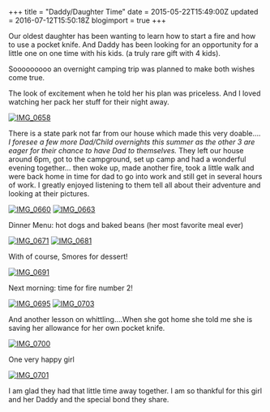+++
title = "Daddy/Daughter Time"
date = 2015-05-22T15:49:00Z
updated = 2016-07-12T15:50:18Z
blogimport = true 
+++

Our oldest daughter has been wanting to learn how to start a fire and how to use a pocket knife.  And Daddy has been looking for an opportunity for a little one on one time with his kids.  (a truly rare gift with 4 kids).

Sooooooooo an overnight camping trip was planned to make both wishes come true.  

The look of excitement when he told her his plan was priceless.  And I loved watching her pack her stuff for their night away. 

[![IMG_0658](https://lh3.googleusercontent.com/-HM1FgQ9fFlM/V4VJ5og4mLI/AAAAAAAAAfA/I9vEJ0VIL3I/IMG_06581.jpg?imgmax=800 "IMG_0658")](https://lh3.googleusercontent.com/-aJkqWJqAKOM/V4VJ5SS7lmI/AAAAAAAAAe8/fBPHcYgQwv4/s1600-h/IMG_06584.jpg)

There is a state park not far from our house which made this very doable…. _I foresee a few more Dad/Child overnights this summer as the other 3 are eager for their chance to have Dad to themselves._  They left our house around 6pm, got to the campground, set up camp and had a wonderful evening together… then woke up, made another fire, took a little walk and were back home in time for dad to go into work and still get in several hours of work.   I greatly enjoyed listening to them tell all about their adventure and looking at their pictures.  

[![IMG_0660](https://lh3.googleusercontent.com/-WBzJ7XFjIBM/V4VJ6FRYHBI/AAAAAAAAAfI/TOnV1Y1YSbo/IMG_06601.jpg?imgmax=800 "IMG_0660")](https://lh3.googleusercontent.com/-byh1TycBYVw/V4VJ5zyR5HI/AAAAAAAAAfE/TSlD_JFe7B4/s1600-h/IMG_06601%25255B1%25255D.jpg) [![IMG_0663](https://lh3.googleusercontent.com/-lm9MajcdGjM/V4VJ6ppMLtI/AAAAAAAAAfQ/g8Bk_bbkxSA/IMG_06631.jpg?imgmax=800 "IMG_0663")](https://lh3.googleusercontent.com/-vTs3I76whJM/V4VJ6YXPv5I/AAAAAAAAAfM/61IihUdxWlk/s1600-h/IMG_06631%25255B1%25255D.jpg)

Dinner Menu:  hot dogs and baked beans  (her most favorite meal ever)

[![IMG_0671](https://lh3.googleusercontent.com/-PAvEJGEDuSw/V4VJ7NLr4YI/AAAAAAAAAfY/YtyHe3Lz_3w/IMG_06711.jpg?imgmax=800 "IMG_0671")](https://lh3.googleusercontent.com/-pO6q8B7dtlA/V4VJ6zDePGI/AAAAAAAAAfU/PZRyRrx3p9Y/s1600-h/IMG_06711%25255B1%25255D.jpg) [![IMG_0681](https://lh3.googleusercontent.com/-JAFB7qifzzk/V4VJ7fc8YDI/AAAAAAAAAfg/KdNWd-Hzy4g/IMG_06811.jpg?imgmax=800 "IMG_0681")](https://lh3.googleusercontent.com/-FxB2X6tjq54/V4VJ7a24III/AAAAAAAAAfc/uGolkXvNGZk/s1600-h/IMG_06811%25255B1%25255D.jpg)

With of course, Smores for dessert!

[![IMG_0691](https://lh3.googleusercontent.com/-r6_BGCC5AmI/V4VJ70p790I/AAAAAAAAAfo/oru0JiWAdPc/IMG_06911.jpg?imgmax=800 "IMG_0691")](https://lh3.googleusercontent.com/-c1VO2bYvyWg/V4VJ7kFPzTI/AAAAAAAAAfk/J2Aug8sjIdI/s1600-h/IMG_06911%25255B1%25255D.jpg)

Next morning:  time for fire number 2!

[![IMG_0695](https://lh3.googleusercontent.com/-fsvRqCnV02A/V4VJ8foV_cI/AAAAAAAAAfw/MafXH6YFGSo/IMG_06951.jpg?imgmax=800 "IMG_0695")](https://lh3.googleusercontent.com/-9aYJ51OCkq4/V4VJ8MvJdzI/AAAAAAAAAfs/X5Vh8Uf3FAk/s1600-h/IMG_06951%25255B1%25255D.jpg) [![IMG_0703](https://lh3.googleusercontent.com/-OL2xBKQJj8U/V4VJ8xb4IxI/AAAAAAAAAf4/l0b-e72Oomc/IMG_07031.jpg?imgmax=800 "IMG_0703")](https://lh3.googleusercontent.com/-rSI20gQAp10/V4VJ8hmk5GI/AAAAAAAAAf0/oRZLcot8jeQ/s1600-h/IMG_07031%25255B1%25255D.jpg)

And another lesson on whittling….When she got home she told me she is saving her allowance for her own pocket knife. 

[![IMG_0700](https://lh3.googleusercontent.com/-WsVF_L2O74o/V4VJ9dL886I/AAAAAAAAAgA/Vmf0RPxSxZI/IMG_07001.jpg?imgmax=800 "IMG_0700")](https://lh3.googleusercontent.com/-UYnsm2PlX0U/V4VJ9OS0dEI/AAAAAAAAAf8/zL1CW1atjMA/s1600-h/IMG_07001%25255B1%25255D.jpg)

One very happy girl

[![IMG_0701](https://lh3.googleusercontent.com/-8M9IepUvnh4/V4VJ-ZgDgPI/AAAAAAAAAgI/_bAECgDK9Qo/IMG_07011.jpg?imgmax=800 "IMG_0701")](https://lh3.googleusercontent.com/-71oLCZSRoGQ/V4VJ9vuiDhI/AAAAAAAAAgE/MwF-MgJZD20/s1600-h/IMG_07011%25255B1%25255D.jpg)

I am glad they had that little time away together.  I am so thankful for this girl and her Daddy and the special bond they share. 
